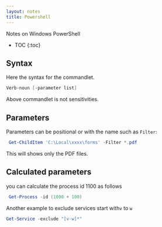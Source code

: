 ```yaml
---
layout: notes 
title: Powershell
---
```


Notes on Windows PowerShell

* TOC
{:toc}

## Syntax
Here the syntax for the commandlet.
```powershell
Verb-noun [-parameter list]
```
Above commandlet is not sensitivities.

## Parameters

Parameters can be positional or with the name such as `Filter`:
```powershell
 Get-ChildItem 'C:\Local\xxxx\forms' -Filter *.pdf
```
 This will shows only the PDF files.
 
## Calculated parameters

you can calculate the process id 1100 as follows
```powershell
 Get-Process -id (1000 + 100)
```
Another example to exclude services start with`v` to `w` 
```powershell
Get-Service -exclude "[v-w]*"
```
<!--stackedit_data:
eyJoaXN0b3J5IjpbLTE0OTAyODM3MDQsMTc3MTgwMDg4NCw3Nz
I1NjU0NDddfQ==
-->